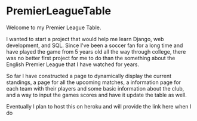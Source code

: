 # PremierLeagueTable

Welcome to my Premier League Table. 

I wanted to start a project that would help me learn Django, web development, and SQL. Since I've been a soccer fan for a long time and have played the game from 5 years old 
all the way through college, there was no better first project for me to do than the something about the English Premier League that I have watched for years. 

So far I have constructed a page to dynamically display the current standings, a page for all the upcoming matches, a information page for each team with their players and some basic information about the club, and a way to input the games scores and have it update the table as well. 

Eventually I plan to host this on heroku and will provide the link here when I do
